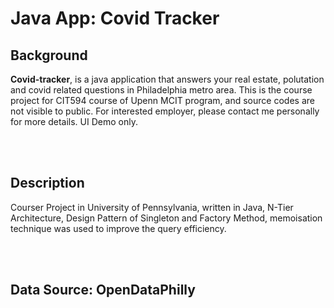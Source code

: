 
# Java App: Covid Tracker

## Background
<b>Covid-tracker</b>, is a java application that answers your real estate, polutation and covid related questions in Philadelphia metro area.
This is the course project for CIT594 course of Upenn MCIT program, and source codes are not visible to public. For interested employer, please contact me personally for more details.
UI Demo only.

<br></br>

## Description

Courser Project in University of Pennsylvania,
written in Java,
N-Tier Architecture,
Design Pattern of Singleton and Factory Method,
memoisation technique was used to improve the query efficiency.

<br></br>

## Data Source: OpenDataPhilly
